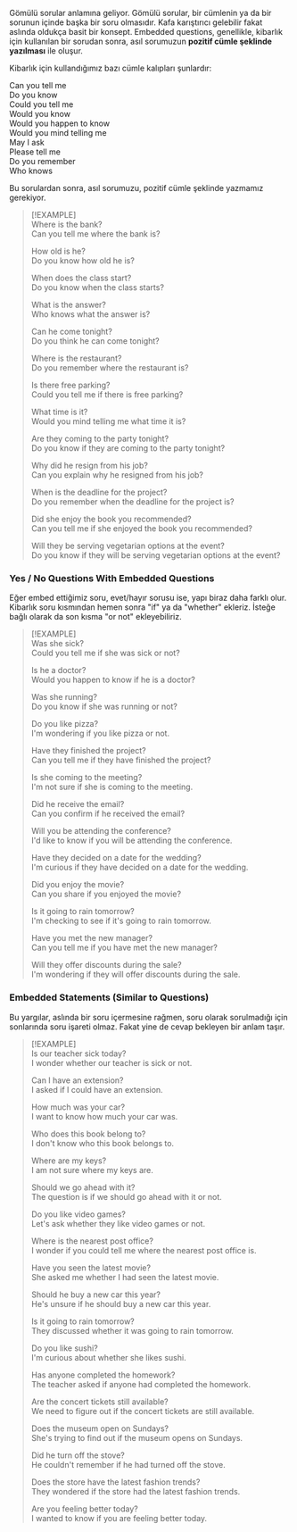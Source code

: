 Gömülü sorular anlamına geliyor. Gömülü sorular, bir cümlenin ya da bir sorunun içinde başka bir soru olmasıdır. Kafa karıştırıcı gelebilir fakat aslında oldukça basit bir konsept. Embedded questions, genellikle, kibarlık için kullanılan bir sorudan sonra, asıl sorumuzun **pozitif cümle şeklinde yazılması** ile oluşur.  

Kibarlık için kullandığımız bazı cümle kalıpları şunlardır:  

Can you tell me  
Do you know  
Could you tell me  
Would you know  
Would you happen to know  
Would you mind telling me  
May I ask  
Please tell me  
Do you remember  
Who knows  

Bu sorulardan sonra, asıl sorumuzu, pozitif cümle şeklinde yazmamız gerekiyor.  

> [!EXAMPLE]  
> Where is the bank?  
> Can you tell me where the bank is?  
>  
> How old is he?  
> Do you know how old he is?  
>  
> When does the class start?  
> Do you know when the class starts?  
>  
> What is the answer?  
> Who knows what the answer is?  
>  
> Can he come tonight?  
> Do you think he can come tonight?  
>  
> Where is the restaurant?  
> Do you remember where the restaurant is?  
>  
> Is there free parking?  
> Could you tell me if there is free parking?  
>  
> What time is it?  
> Would you mind telling me what time it is?  
>  
> Are they coming to the party tonight?  
> Do you know if they are coming to the party tonight?  
>  
> Why did he resign from his job?  
> Can you explain why he resigned from his job?  
>  
> When is the deadline for the project?  
> Do you remember when the deadline for the project is?  
>  
> Did she enjoy the book you recommended?  
> Can you tell me if she enjoyed the book you recommended?  
>  
> Will they be serving vegetarian options at the event?  
> Do you know if they will be serving vegetarian options at the event?  

### Yes / No Questions With Embedded Questions  
Eğer embed ettiğimiz soru, evet/hayır sorusu ise, yapı biraz daha farklı olur. Kibarlık soru kısmından hemen sonra "if" ya da "whether" ekleriz. İsteğe bağlı olarak da son kısma "or not" ekleyebiliriz.  

> [!EXAMPLE]  
> Was she sick?  
> Could you tell me if she was sick or not?  
>  
> Is he a doctor?  
> Would you happen to know if he is a doctor?  
>  
> Was she running?  
> Do you know if she was running or not?  
>  
> Do you like pizza?  
> I'm wondering if you like pizza or not.  
>  
> Have they finished the project?  
> Can you tell me if they have finished the project?  
>  
> Is she coming to the meeting?  
> I'm not sure if she is coming to the meeting.  
>  
> Did he receive the email?  
> Can you confirm if he received the email?  
>  
> Will you be attending the conference?  
> I'd like to know if you will be attending the conference.  
>  
> Have they decided on a date for the wedding?  
> I'm curious if they have decided on a date for the wedding.  
>  
> Did you enjoy the movie?  
> Can you share if you enjoyed the movie?  
>  
> Is it going to rain tomorrow?  
> I'm checking to see if it's going to rain tomorrow.  
>  
> Have you met the new manager?  
> Can you tell me if you have met the new manager?  
>  
> Will they offer discounts during the sale?  
> I'm wondering if they will offer discounts during the sale.  

### Embedded Statements (Similar to Questions)  
Bu yargılar, aslında bir soru içermesine rağmen, soru olarak sorulmadığı için sonlarında soru işareti olmaz. Fakat yine de cevap bekleyen bir anlam taşır.  

> [!EXAMPLE]  
> Is our teacher sick today?  
> I wonder whether our teacher is sick or not.  
>  
> Can I have an extension?  
> I asked if I could have an extension.  
>  
> How much was your car?  
> I want to know how much your car was.  
>  
> Who does this book belong to?  
> I don't know who this book belongs to.  
>  
> Where are my keys?  
> I am not sure where my keys are.  
>  
> Should we go ahead with it?  
> The question is if we should go ahead with it or not.  
>  
> Do you like video games?  
> Let's ask whether they like video games or not.  
>  
> Where is the nearest post office?  
> I wonder if you could tell me where the nearest post office is.  
>  
> Have you seen the latest movie?  
> She asked me whether I had seen the latest movie.  
>  
> Should he buy a new car this year?  
> He's unsure if he should buy a new car this year.  
>  
> Is it going to rain tomorrow?  
> They discussed whether it was going to rain tomorrow.  
>  
> Do you like sushi?  
> I'm curious about whether she likes sushi.  
>  
> Has anyone completed the homework?  
> The teacher asked if anyone had completed the homework.  
>  
> Are the concert tickets still available?  
> We need to figure out if the concert tickets are still available.  
>  
> Does the museum open on Sundays?  
> She's trying to find out if the museum opens on Sundays.  
>  
> Did he turn off the stove?  
> He couldn't remember if he had turned off the stove.  
>  
> Does the store have the latest fashion trends?  
> They wondered if the store had the latest fashion trends.  
>  
> Are you feeling better today?  
> I wanted to know if you are feeling better today.  